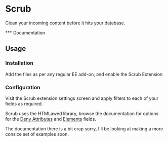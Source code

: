 Scrub
=====

Clean your incoming content before it hits your database.

*** Documentation

## Usage

### Installation
Add the files as per any regular EE add-on, and enable the Scrub Extension

### Configuration

Visit the Scrub extension settings screen and apply filters to each of your fields as required. 

Scrub uses the HTMLawed library, browse the documentation for options for the [Deny Attributes](http://www.bioinformatics.org/phplabware/internal_utilities/htmLawed/htmLawed_README.htm#s3.4) and [Elements](http://www.bioinformatics.org/phplabware/internal_utilities/htmLawed/htmLawed_README.htm#s3.3) fields.

The documentation there is a bit crap sorry, I'll be looking at making a more consice set of examples soon.